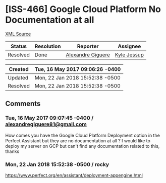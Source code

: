# [ISS-466] Google Cloud Platform No Documentation at all

[XML Source](../xml/ISS-466.xml)
<p></p>





Status|Resolution|Reporter|Assignee
------|----------|--------|--------
Resolved|Done|[Alexandre Giguere](alexandregiguere81@gmail.com)|[Kyle Jessup]($kjessup)





Created|Tue, 16 May 2017 09:06:26 -0400
-------|--------------
Updated|Mon, 22 Jan 2018 15:52:38 -0500
Resolved|Mon, 22 Jan 2018 15:52:38 -0500


## Comments




### Tue, 16 May 2017 09:07:45 -0400 / alexandregiguere81@gmail.com 

<p><p>How comes you have the Google Cloud Platform Deployment option in the Perfect Assistant but they are no documentation at all ? I would like to deploy my server on GCP but can't find any documentation related to this, thanks</p></p>


### Mon, 22 Jan 2018 15:52:38 -0500 / rocky 

<p><p><a href="https://www.perfect.org/en/assistant/deployment-appengine.html" class="external-link" rel="nofollow">https://www.perfect.org/en/assistant/deployment-appengine.html</a></p></p>


